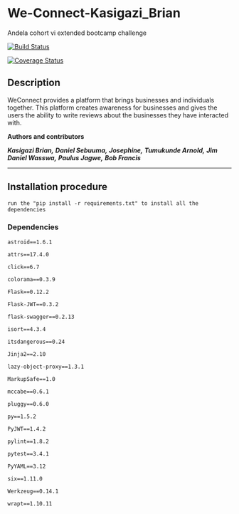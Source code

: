 # We-Connect-Kasigazi_Brian
Andela cohort vi extended bootcamp challenge

[![Build Status](https://travis-ci.org/kasigazibrian/We-Connect-Kasigazi_Brian.svg?branch=feature_challenge_2)](https://travis-ci.org/kasigazibrian/We-Connect-Kasigazi_Brian)

[![Coverage Status](https://coveralls.io/repos/github/kasigazibrian/We-Connect-Kasigazi_Brian/badge.svg?branch=master)](https://coveralls.io/github/kasigazibrian/We-Connect-Kasigazi_Brian?branch=feature_challenge_2)

## Description
WeConnect provides a platform that brings businesses and individuals together.
This platform creates awareness for businesses and gives the users the ability
to write reviews about the businesses they have interacted with.


**Authors and contributors**
 
 ***Kasigazi Brian,***
 ***Daniel Sebuuma,***
 ***Josephine,*** ***Tumukunde Arnold,*** ***Jim Daniel Wasswa,*** ***Paulus Jagwe,*** ***Bob Francis***

---
## Installation procedure
```
run the "pip install -r requirements.txt" to install all the dependencies
```


### Dependencies
```
astroid==1.6.1

attrs==17.4.0

click==6.7

colorama==0.3.9

Flask==0.12.2

Flask-JWT==0.3.2

flask-swagger==0.2.13

isort==4.3.4

itsdangerous==0.24

Jinja2==2.10

lazy-object-proxy==1.3.1

MarkupSafe==1.0

mccabe==0.6.1

pluggy==0.6.0

py==1.5.2

PyJWT==1.4.2

pylint==1.8.2

pytest==3.4.1

PyYAML==3.12

six==1.11.0

Werkzeug==0.14.1

wrapt==1.10.11
```